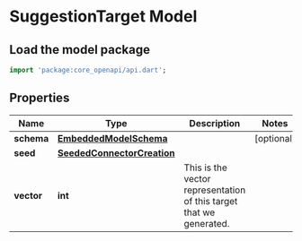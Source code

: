 # SuggestionTarget Model

## Load the model package
```dart
import 'package:core_openapi/api.dart';
```

## Properties
Name | Type | Description | Notes
------------ | ------------- | ------------- | -------------
**schema** | [**EmbeddedModelSchema**](EmbeddedModelSchema) |  | [optional] 
**seed** | [**SeededConnectorCreation**](SeededConnectorCreation) |  | 
**vector** | **int** | This is the vector representation of this target that we generated. | 




